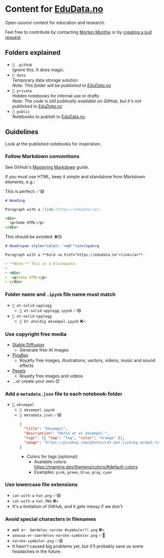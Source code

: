 # Content for [EduData.no](https://edudata.no)

Open-source content for education and research.

Feel free to contribute by contacting [Morten Munthe](mailto:morten.munthe@nmbu.no?subject=EduData%20Contribution) or by [creating a pull request](https://docs.github.com/en/pull-requests/collaborating-with-pull-requests/proposing-changes-to-your-work-with-pull-requests/creating-a-pull-request).

## Folders explained

- `📁 .github`  
  Ignore this. It does magic.
- `📁 data`  
  Temporary data storage solution  
  _Note: This folder will be published to [EduData.no](https://edudata.no)_
- `📁 private`  
  Hidden notebooks for internal use or drafts  
  _Note: The code is still publically available on GitHub, but it's not published to [EduData.no](https://edudata.no)_
- `📁 public`  
  Notebooks to publish to [EduData.no](https://edudata.no)

## Guidelines

Look at the published notebooks for inspiration.

### Follow Markdown conventions

See GitHub's [Mastering Markdown](https://docs.github.com/en/get-started/writing-on-github/getting-started-with-writing-and-formatting-on-github/basic-writing-and-formatting-syntax) guide.

If you must use HTML, keep it simple and standalone from Markdown elements, e.g.:

This is perfect: ✅😄

```markdown
# Heading

Paragraph with a [link](https://edudata.no).

<div>
  <p>Some HTML</p>
</div>
```

This should be avoided: ❌😢

```markdown
# Head<span style="color: 'red'">in</span>g

Paragraph with a **bold <a href="https://edudata.no">link</a>**.

> **Note:** This is a blockquote
>
> <div>
>  <p>Some HTML</p>
> </div>
```

### Folder name and `.ipynb` file name must match

- `📁 et-solid-opplegg`
  - `📄 et-solid-opplegg.ipynb` ✅😄
- `📁 et-solid-opplegg`
  - `📄 Et uheldig eksempel.ipynb` ❌💀

### Use copyright free media

- [Stable Diffusion](https://huggingface.co/spaces/stabilityai/stable-diffusion)
  - Generate free AI images
- [PixaBay](https://pixabay.com/)
  - Royalty free images, illustrations, vectors, videos, music and sound effects
- [Pexels](https://www.pexels.com/)
  - Royalty free images and videos
- ...or create your own 😊

### Add a `metadata.json` file to each notebook-folder

- `📁 eksempel`
  - `📄 eksempel.ipynb`
  - `📄 metadata.json` ✅😄
    ```json
    {
      "title": "Eksempel",
      "description": "Dette er et eksempel.",
      "tags": [{ "tag": "fag", "color": "orange" }],
      "image": "https://pixabay.com/photos/cat-pet-licking-animal-tabby-cat-323262/"
    }
    ```
    - Colors for tags (optional):
      - Available colors: https://mantine.dev/theming/colors/#default-colors
      - Examples: `pink`, `green`, `blue`, `gray`, `cyan`

### Use lowercase file extensions

- `cat-with-a-hat.png` ✅😄
- `cat-with-a-hat.PNG` ❌💀
- It's a limitation of GitHub, and it gets messy if we don't.

### Avoid special characters in filenames

- `æøå er  $ærdeles norske #symboler?!.png` ❌💀
- `aeooaa-er-saerdeles-norske-symboler.png` ✅🙂
- `norske-symboler.png` ✅😄
- It hasn't caused big problems yet, but it'll probably save us some headaches in the future.
